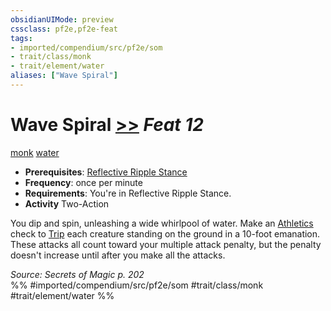 ```yaml
---
obsidianUIMode: preview
cssclass: pf2e,pf2e-feat
tags:
- imported/compendium/src/pf2e/som
- trait/class/monk
- trait/element/water
aliases: ["Wave Spiral"]
---
```

# Wave Spiral  [>>](chapter-9-playing-the-game.md#Actions "Two-Action") *Feat 12*  
[monk](rules/traits/monk.md)  [water](water.md)  

- **Prerequisites**: [Reflective Ripple Stance](reflective-ripple-stance-som.md)
- **Frequency**: once per minute
- **Requirements**: You're in Reflective Ripple Stance.
- **Activity** Two-Action

You dip and spin, unleashing a wide whirlpool of water. Make an [Athletics](../skills.md#Athletics) check to [Trip](rules/actions/trip.md) each creature standing on the ground in a 10-foot emanation. These attacks all count toward your multiple attack penalty, but the penalty doesn't increase until after you make all the attacks.

*Source: Secrets of Magic p. 202*  
%% #imported/compendium/src/pf2e/som #trait/class/monk #trait/element/water %%